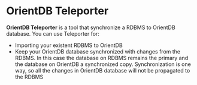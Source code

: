 # OrientDB Teleporter

**OrientDB Teleporter** is a tool that synchronize a RDBMS to OrientDB database. You can use Teleporter for:
- Importing your existent RDBMS to OrientDB
- Keep your OrientDB database synchronized with changes from the RDBMS. In this case the database on RDBMS remains the primary and the database on OrientDB a synchronized copy. Synchronization is one way, so all the changes in OrientDB database will not be propagated to the RDBMS

